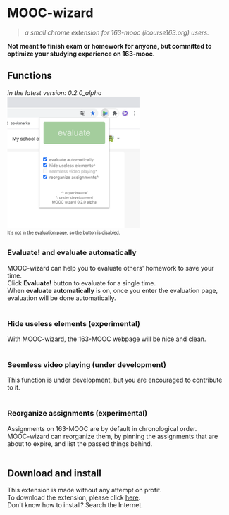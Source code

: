 # MOOC-wizard
>_a small chrome extension for 163-mooc (icourse163.org) users._

**Not meant to finish exam or homework for anyone, but committed to optimize your studying experience on 163-mooc.**

## Functions
_in the latest version: 0.2.0\_alpha_  
<img src="pictures/capture_1.png" width="300" alt="The user interfaces of MOOC-wizard. A button and a few checkboxes are shown. "><br>
<sub><sup>It's not in the evaluation page, so the button is disabled. </sup></sub>
<br>

### Evaluate! and evaluate automatically
MOOC-wizard can help you to evaluate others' homework to save your time.  
Click **Evaluate!** button to evaluate for a single time.  
When **evaluate automatically** is on, once you enter the evaluation page, evaluation will be done automatically.  
<br>

### Hide useless elements (experimental)
With MOOC-wizard, the 163-MOOC webpage will be nice and clean.  
<br>

### Seemless video playing (under development)
This function is under development, but you are encouraged to contribute to it.  
<br>

### Reorganize assignments (experimental)
Assignments on 163-MOOC are by default in chronological order.  
MOOC-wizard can reorganize them, by pinning the assignments that are about to expire, and list the passed things behind.  
<br>

## Download and install
This extension is made without any attempt on profit.  
To download the extension, please click [here](https://github.com/YS-Wong/MOOC-wizard/tree/master/release "download links").  
Don't know how to install? Search the Internet.  
<br>
